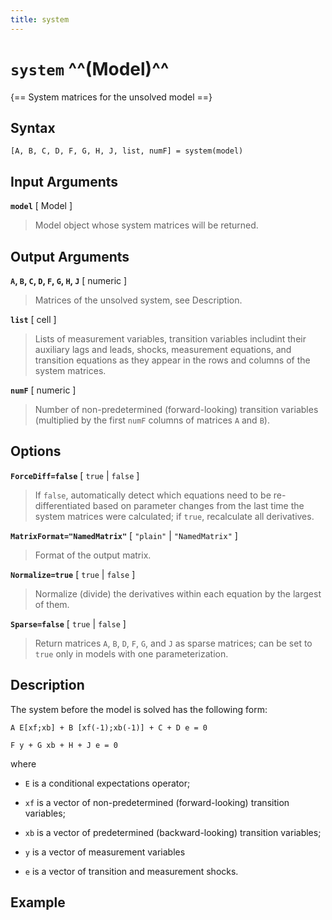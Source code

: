 ```yaml
---
title: system
---
```


# `system` ^^(Model)^^

{== System matrices for the unsolved model ==}


## Syntax

    [A, B, C, D, F, G, H, J, list, numF] = system(model)


## Input Arguments

__`model`__ [ Model ] 
> 
> Model object whose system matrices will be
> returned.
> 

## Output Arguments

__`A`, `B`, `C`, `D`, `F`, `G`, `H`, `J`__  [ numeric ] 
> 
> Matrices of the unsolved system, see Description.
> 

__`list`__ [ cell ] 
> 
> Lists of measurement variables, transition variables includint their
> auxiliary lags and leads, shocks, measurement equations, and transition
> equations as they appear in the rows and columns of the system matrices.
> 

__`numF`__ [ numeric ] 
> 
> Number of non-predetermined (forward-looking) transition variables
> (multiplied by the first `numF` columns of matrices `A` and `B`).
> 

## Options

__`ForceDiff=false`__ [ `true` | `false` ] 
> 
> If `false`, automatically detect which equations need to be
> re-differentiated based on parameter changes from the last time the
> system matrices were calculated; if `true`, recalculate all derivatives.
> 

__`MatrixFormat="NamedMatrix"`__ [ `"plain"` | `"NamedMatrix"` ]
> 
> Format of the output matrix.
> 

__`Normalize=true`__ [ `true` | `false` ]
> 
> Normalize (divide) the derivatives within each equation by the largest of
> them.
> 

__`Sparse=false`__ [ `true` | `false` ] 
> 
> Return matrices `A`, `B`, `D`,
> `F`, `G`, and `J` as sparse matrices; can be set to `true` only in models
> with one parameterization.
> 


## Description

The system before the model is solved has the following form:

    A E[xf;xb] + B [xf(-1);xb(-1)] + C + D e = 0

    F y + G xb + H + J e = 0

where 

* `E` is a conditional expectations operator;

* `xf` is a vector of non-predetermined (forward-looking) transition
  variables;

* `xb` is a vector of predetermined (backward-looking) transition
  variables;

* `y` is a vector of measurement variables

* `e` is a vector of transition and measurement shocks.


## Example


